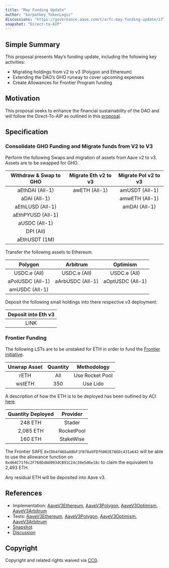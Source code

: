 ```yaml
---
title: "May Funding Update"
author: "karpatkey_TokenLogic"
discussions: "https://governance.aave.com/t/arfc-may-funding-update/17768"
snapshot: "Direct-to-AIP"
---
```


## Simple Summary

This proposal presents May’s funding update, including the following key activities:

- Migrating holdings from v2 to v3 (Polygon and Ethereum)
- Extending the DAO’s GHO runway to cover upcoming expenses
- Create Allowances for Frontier Program funding

## Motivation

This proposal seeks to enhance the financial sustainability of the DAO and will follow the Direct-To-AIP as outlined in this [proposal](https://governance.aave.com/t/arfc-funding-update/16675).

## Specification

### Consolidate GHO Funding and Migrate funds from V2 to V3

Perform the following Swaps and migration of assets from Aave v2 to v3. Assets are to be swapped for GHO.

| Withdraw & Swap to GHO | Migrate Eth v2 to v3 | Migrate Pol v2 to v3 |
| :--------------------: | :------------------: | :------------------: |
|    aEthDAI (All-1)     |    awETH (All-1)     |    amUSDT (All-1)    |
|      aDAI (All-1)      |                      |    amwETH (All-1)    |
|    aEthLUSD (All-1)    |                      |    amDAI (All-1)     |
|   aEthPYUSD (All-1)    |                      |                      |
|     aUSDC (All-1)      |                      |                      |
|       DPI (All)        |                      |                      |
|     aEthUSDT (1M)      |                      |                      |

Transfer the following assets to Ethereum.

|     Polygon      |     Arbitrum     |     Optimism     |
| :--------------: | :--------------: | :--------------: |
|   USDC.e (All)   |   USDC.e (All)   |   USDC.e (All)   |
| aPolUSDC (All-1) | aArbUSDC (All-1) | aOptUSDC (All-1) |
|  amUSDC (All-1)  |                  |                  |

Deposit the following small holdings into there respective v3 deployment:

| Deposit into Eth v3 |
| :-----------------: |
|        LINK         |

### Frontier Funding

The following LSTs are to be unstaked for ETH in order to fund the [Frontier initiative](https://snapshot.org/#/aave.eth/proposal/0x17da8b848323ed88b9c3ab391057c45a5737635dfe995ad66a84b389821b0867).

| Unwrap Asset | Quantity |   Methodology   |
| :----------: | :------: | :-------------: |
|     rETH     |   All    | Use Rocket Pool |
|    wstETH    |   350    |    Use Lido     |

A description of how the ETH is to be deployed has been outlined by ACI [here](https://governance.aave.com/t/arfc-expansion-of-frontier/17749).

| Quantity Deployed |  Provider  |
| :---------------: | :--------: |
|      248 ETH      |   Stader   |
|     2,085 ETH     | RocketPool |
|      160 ETH      | StakeWise  |

The Frontier SAFE `0xCDb4fA6ba08bF1FB7Aa9fDf6002E78EDc431a642` will be able to use the allowance function on `0x464C71f6c2F760DdA6093dCB91C24c39e5d6e18c` to claim the equivalent to 2,493 ETH.

Any residual ETH will be deposited into Aave v3.

## References

- Implementation: [AaveV3Ethereum](https://github.com/bgd-labs/aave-proposals-v3/blob/main/src/20240603_Multi_MayFundingUpdate/AaveV3Ethereum_MayFundingUpdate_20240603.sol), [AaveV3Polygon](https://github.com/bgd-labs/aave-proposals-v3/blob/main/src/20240603_Multi_MayFundingUpdate/AaveV3Polygon_MayFundingUpdate_20240603.sol), [AaveV3Optimism](https://github.com/bgd-labs/aave-proposals-v3/blob/main/src/20240603_Multi_MayFundingUpdate/AaveV3Optimism_MayFundingUpdate_20240603.sol), [AaveV3Arbitrum](https://github.com/bgd-labs/aave-proposals-v3/blob/main/src/20240603_Multi_MayFundingUpdate/AaveV3Arbitrum_MayFundingUpdate_20240603.sol)
- Tests: [AaveV3Ethereum](https://github.com/bgd-labs/aave-proposals-v3/blob/main/src/20240603_Multi_MayFundingUpdate/AaveV3Ethereum_MayFundingUpdate_20240603.t.sol), [AaveV3Polygon](https://github.com/bgd-labs/aave-proposals-v3/blob/main/src/20240603_Multi_MayFundingUpdate/AaveV3Polygon_MayFundingUpdate_20240603.t.sol), [AaveV3Optimism](https://github.com/bgd-labs/aave-proposals-v3/blob/main/src/20240603_Multi_MayFundingUpdate/AaveV3Optimism_MayFundingUpdate_20240603.t.sol), [AaveV3Arbitrum](https://github.com/bgd-labs/aave-proposals-v3/blob/main/src/20240603_Multi_MayFundingUpdate/AaveV3Arbitrum_MayFundingUpdate_20240603.t.sol)
- [Snapshot](Direct-to-AIP)
- [Discussion](https://governance.aave.com/t/arfc-may-funding-update/17768)

## Copyright

Copyright and related rights waived via [CC0](https://creativecommons.org/publicdomain/zero/1.0/).
